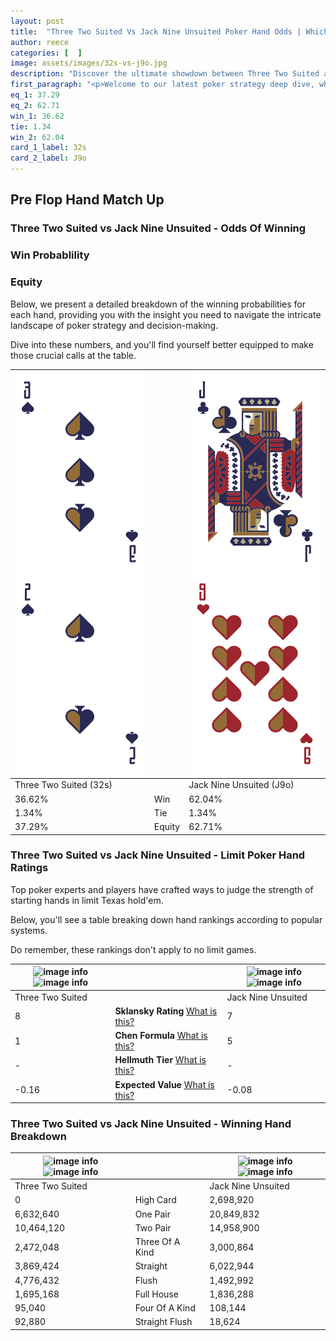 ```yaml
---
layout: post
title:  "Three Two Suited Vs Jack Nine Unsuited Poker Hand Odds | Which Is The Better Hand In Poker? A Complete Guide"
author: reece
categories: [  ]
image: assets/images/32s-vs-j9o.jpg
description: "Discover the ultimate showdown between Three Two Suited and Jack Nine Unsuited in poker! Uncover the odds, strategies, and scenarios where one hand triumphs over the other. Get ready to up your poker game with this thrilling analysis."
first_paragraph: "<p>Welcome to our latest poker strategy deep dive, where we're pitting two distinct hands against each other in a high-stakes showdown: Three Two Suited vs Jack Nine Unsuited.</p><p>In the dynamic world of poker, every decision counts, and knowing which hand holds the upper hand is key to your success at the table.</p><p>In this article, we'll dissect these two hands, explore the scenarios where one dominates the other, and equip you with the knowledge to make strategic choices that can tip the odds in your favor.</p><p>Get ready to unravel the intriguing dynamics of these poker hands and elevate your game to new heights.</p>"
eq_1: 37.29
eq_2: 62.71
win_1: 36.62
tie: 1.34
win_2: 62.04
card_1_label: 32s
card_2_label: J9o
---
```




[comment]: # (sp0)

## Pre Flop Hand Match Up

<div class="table hand-ratings" markdown="1"> 



### Three Two Suited vs Jack Nine Unsuited - Odds Of Winning


  
<div class="row graphs"> 
<div class="col-lg-6">
    <h3>Win Probablility</h3>
    <canvas id="WinChart"></canvas>
</div>
<div class="col-lg-6">
    <h3>Equity</h3>
    <canvas id="EquityChart"></canvas>
</div>
</div>

  Below, we present a detailed breakdown of the winning probabilities for each hand, providing you with the insight you need to navigate the intricate landscape of poker strategy and decision-making. 

Dive into these numbers, and you'll find yourself better equipped to make those crucial calls at the table.


    
| ![image info](assets/images/hand1/3.png) ![image info](assets/images/hand1/2.png) |  | ![image info](assets/images/hand2/j.png) ![image info](assets/images/hand2/9o.png) |
| -------- | -------- | -------- |
| Three Two Suited (32s) |  | Jack Nine Unsuited (J9o) |
| 36.62% | Win | 62.04% |
| 1.34% | Tie | 1.34% |
| 37.29% | Equity | 62.71% |




[comment]: # (sp1)



### Three Two Suited vs Jack Nine Unsuited - Limit Poker Hand Ratings

Top poker experts and players have crafted ways to judge the strength of starting hands in limit Texas hold'em. 

Below, you'll see a table breaking down hand rankings according to popular systems. 

Do remember, these rankings don't apply to no limit games.


    
| ![image info](https://www.riverpairs.com/assets/images/hand1/3.png) ![image info](https://www.riverpairs.com/assets/images/hand1/2.png) |  | ![image info](https://www.riverpairs.com/assets/images/hand2/j.png) ![image info](https://www.riverpairs.com/assets/images/hand2/9o.png) |
| -------- | -------- | -------- |
| Three Two Suited |  | Jack Nine Unsuited |
| 8 | **Sklansky Rating** [What is this?](/sklansky-rating-explained) | 7 |
| 1 | **Chen Formula** [What is this?](/chen-formula-explained) | 5 |
| - | **Hellmuth Tier** [What is this?](/Hellmuth-tier-explained) | - |
| -0.16 | **Expected Value** [What is this?](/expected-value-explained) | -0.08 |




[comment]: # (sp2)



### Three Two Suited vs Jack Nine Unsuited - Winning Hand Breakdown


    
| ![image info](https://www.riverpairs.com/assets/images/hand1/3.png) ![image info](https://www.riverpairs.com/assets/images/hand1/2.png) |  | ![image info](https://www.riverpairs.com/assets/images/hand2/j.png) ![image info](https://www.riverpairs.com/assets/images/hand2/9o.png) |
| -------- | -------- | -------- |
| Three Two Suited |  | Jack Nine Unsuited |
| 0 | High Card | 2,698,920 |
| 6,632,640 | One Pair | 20,849,832 |
| 10,464,120 | Two Pair | 14,958,900 |
| 2,472,048 | Three Of A Kind | 3,000,864 |
| 3,869,424 | Straight | 6,022,944 |
| 4,776,432 | Flush | 1,492,992 |
| 1,695,168 | Full House | 1,836,288 |
| 95,040 | Four Of A Kind | 108,144 |
| 92,880 | Straight Flush | 18,624 |




[comment]: # (sp3)



</div>

[comment]: # (sp4)



[comment]: # (sp5)

